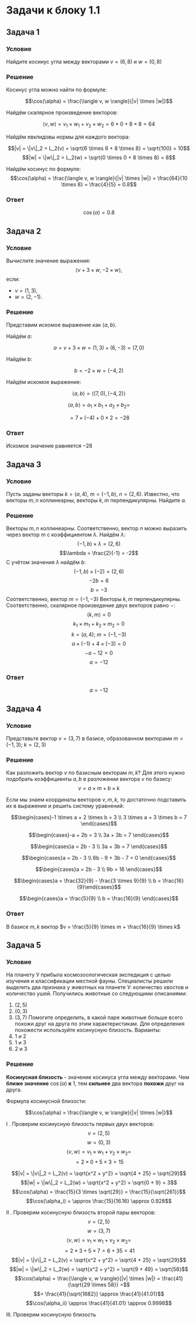# Задачи к блоку 1.1

## Задача 1

### Условие
Найдите косинус угла между векторами $`v = (6, 8)`$ и $`w = (0, 8)`$

### Решение 
Косинус угла можно найти по формуле:

$$\cos(\alpha) = \frac{\langle v, w \rangle}{|v| \times |w|}$$

Найдём скалярное произведение векторов:

$$\langle v, w \rangle = v_1 \times w_1 + v_2 \times w_2 = 6 \times 0 + 8 \times 8 = 64$$

Найдём евклидовы нормы для каждого вектора:

$$|v| = \|v\|_2 = L_2(v) = \sqrt{6 \times 6 + 8 \times 8} = \sqrt{100} = 10$$
$$|w| = \|w\|_2 = L_2(w) = \sqrt{0 \times 0 + 8 \times 8} = 8$$

Найдём косинус по формуле:
$$\cos(\alpha) = \frac{\langle v, w \rangle}{|v| \times |w|} = \frac{64}{10 \times 8} = \frac{4}{5} = 0.8$$

### Ответ
$$\cos(\alpha) = 0.8$$

## Задача 2

### Условие
Вычислите значение выражения:
$$\langle v + 3 \times w, -2 \times w \rangle,$$
если:
- $`v = (1, 3),`$
- $`w = (2, -1).`$

### Решение
Представим искомое выражение как $`\langle a, b \rangle`$. 

Найдём $`a:`$

$$a = v + 3 \times w = (1, 3) + (6, -3) = (7, 0)$$

Найдём $`b:`$

$$b = -2 \times w = (-4, 2)$$

Найдём искомое выражение:

$$\langle a, b \rangle = \langle(7, 0), (-4, 2)\rangle$$

$$\langle a, b \rangle = a_1 \times b_1 + a_2 \times b_2 =$$

$$= 7 \times (-4) + 0 \times 2 = -28$$

### Ответ
Искомое значение равняется $`-28`$

## Задача 3

### Условие
Пусть заданы векторы $`k = (a, 4), \ m = (-1, b), \ n = (2, 6)`$. Известно, что векторы $`m, n`$ коллинеарны, векторы $`k, m`$ перпендикулярны. Найдите $`a`$.

### Решение
Векторы $`m, n`$ коллинеарны. Соответственно, вектор $`n`$ можно выразить через вектор $`m`$ с коэффициентом $`\lambda`$. Найдём $`\lambda`$:
$$(-1, b) \times \lambda = (2, 6)$$
$$\lambda = \frac{2}{-1} = -2$$
С учётом значения $`\lambda`$ найдём $`b`$:
$$(-1, b) \times (-2) = (2, 6)$$
$$-2b = 6$$
$$b = -3$$
Соответственно, вектор $`m = (-1, -3)`$
Векторы $`k, m`$ перпендикулярны. Соответственно, скалярное произведение двух векторов равно $`-`$:
$$\langle k, m \rangle = 0$$
$$k_1 \times m_1 + k_2 \times m_2 = 0$$
$$k = (a, 4); \ m = (-1, -3)$$
$$a \times (-1) + 4 \times (-3) = 0$$
$$-a - 12 = 0$$
$$a = -12$$

### Ответ
$$a = -12$$

## Задача 4

### Условие
Представьте вектор $`v = (3, 7)`$ в базисе, образованном векторами $`m = (-1, 3); \ k = (2, 3)`$

### Решение
Как разложить вектор $`v`$ по базисным векторам $`m, k`$? Для этого нужно подобрать коэффициенты $`a, b`$ в разложении вектора $`v`$ по базису:
$$v = a \times m + b \times k$$

Если мы знаем координаты векторов $`v, m, k`$, то достаточно подставить их в выражение и решить систему уравнений:
```math
\begin{cases}-1 \times a + 2 \times b = 3 \\ 3 \times a + 3 \times b = 7 \end{cases}
```
```math
\begin{cases}-a + 2b = 3 \\ 3a + 3b = 7 \end{cases}
```
```math
\begin{cases}a = 2b - 3 \\ 3a + 3b = 7 \end{cases}
```
```math
\begin{cases}a = 2b - 3 \\ 6b - 9 + 3b - 7 = 0 \end{cases}
```
```math
\begin{cases}a = 2b - 3 \\ 9b = 16 \end{cases}
```
```math
\begin{cases}a = \frac{32}{9} - \frac{3 \times 9}{9} \\ b = \frac{16}{9}\end{cases}
```
```math
\begin{cases}a = \frac{5}{9} \\ b = \frac{16}{9} \end{cases}
```
### Ответ
В базисе $`{m, k}`$ вектор $`v = \frac{5}{9} \times m + \frac{16}{9} \times k`$

## Задача 5

### Условие
На планету У прибыла космозоологическая экспедиция с целью изучения и классификации местной фауны. Специалисты решили выделить два признака у животных на планете У: количество хвостов и количество ушей. Получились животные со следующими описаниями:
1. $`(2, 5)`$
2. $`(0, 3)`$
3. $`(3, 7)`$
Помогите определить, в какой паре животные больше всего похожи друг на друга по этим характеристикам. Для определения похожести используйте косинусную близость.
Варианты:
1. 1 и 2
2. 1 и 3
3. 2 и 3

### Решение
**Косинусная близость** - значение косинуса угла между векторами. Чем **ближе значение** $`\cos(\alpha)`$ **к** $`1`$, тем **сильнее** два вектора **похожи** друг на друга. 

Формула косинусной близости:

$$\cos(\alpha) = \frac{\langle v, w \rangle}{|v| \times |w|}$$

I . Проверим косинусную близость первых двух векторов:
$$v = (2, 5)$$
$$w = (0, 3)$$
$$\langle v, w \rangle = v_1 \times w_1 + v_2 \times w_2 =$$
$$= 2\times 0 + 5 \times 3 = 15$$

$$|v| = \|v\|_2 = L_2(v) = \sqrt{x^2 + y^2} = \sqrt{4 + 25} = \sqrt{29}$$
$$|w| = \|w\|_2 = L_2(w) = \sqrt{x^2 + y^2} = \sqrt{0 + 9} = 3$$
$$\cos(\alpha) = \frac{15}{3 \times \sqrt{29}} = \frac{15}{\sqrt{261}}$$
$$\cos(\alpha_i) = \approx \frac{15}{16.16} \approx 0.928$$

II . Проверим косинусную близость второй пары векторов:
$$v = (2,5)$$
$$w = (3, 7)$$
$$\langle v, w \rangle = v_1 \times w_1 + v_2 \times w_2 =$$
$$= 2 \times 3 + 5 \times 7 = 6 + 35 = 41$$
$$|v| = \|v\|_2 = L_2(v) = \sqrt{x^2 + y^2} = \sqrt{4 + 25} = \sqrt{29}$$
$$|w| = \|w\|_2 = L_2(w) = \sqrt{x^2 + y^2} = \sqrt{9 + 49} = \sqrt{58}$$
$$\cos(\alpha) = \frac{\langle v, w \rangle}{|v| \times |w|} = \frac{41}{\sqrt{29 \times 58}} =$$
$$= \frac{41}{\sqrt{1682}} \approx \frac{41}{41.01}$$
$$\cos(\alpha_ii) \approx \frac{41}{41.01} \approx 0.9998$$

III. Проверим косинусную близость


















